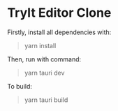 # TryIt Editor Clone

Firstly, install all dependencies with:

> yarn install

Then, run with command:

> yarn tauri dev

To build:

> yarn tauri build
